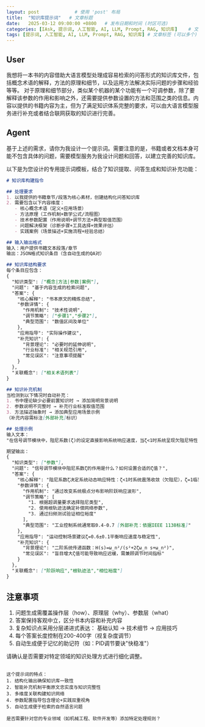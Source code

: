 ```yaml
---
layout: post             # 使用 'post' 布局
title:  "知识库提示词"   # 文章标题
date:   2025-03-12 09:00:00 +0800   # 发布日期和时间 (时区可选)
categories: [IAsk, 提示词, 人工智能, AI, LLM, Prompt, RAG, 知识库]    # 文章分类 (可以多个)
tags: [提示词, 人工智能, AI, LLM, Prompt, RAG, 知识库] # 文章标签 (可以多个)
---
```


## User

我想将一本书的内容借助大语言模型处理成容易检索的问答形式的知识库文件，包括概念术语的解释，方法的原理和细节，以及运用方法解决实际问题的步骤和经验等等。 对于原理和细节部分，类似某个机器的某个功能有一个可调参数，除了要解释该参数的作用和影响之外，还需要提供参数设置的方法和范围之类的信息。内容以提供的书籍内容为主，但为了满足知识体系完整的要求，可以由大语言模型服务进行补充或者结合联网获取的知识进行完善。


## Agent

基于上述的需求，请你为我设计一个提示词。需要注意的是，书籍或者文档本身可能不包含具体的问题，需要模型服务为我设计问题和回答，以建立完善的知识库。



以下是为您设计的专用提示词模板，结合了知识提取、问答生成和知识补充功能：

```markdown
# 知识库构建指令

## 处理要求
1. 以我提供的书籍章节/段落为核心素材，创建结构化问答知识库
2. 需要包含以下内容维度：
   - 核心概念术语（定义+应用场景）
   - 方法原理（工作机制+数学公式/流程图）
   - 技术参数配置（作用说明+调节方法+典型取值范围）
   - 问题解决框架（诊断步骤+工具选择+效果评估）
   - 实践案例（场景描述+实施流程+经验总结）

## 输入输出格式
输入：用户提供书籍文本段落/章节
输出：JSON格式知识条目（含自动生成的QA对）

## 知识库结构要求
每个条目应包含：
{
  "知识类型": ["概念|方法|参数|案例"],
  "问题": "基于内容生成的检索问题",
  "答案": {
    "核心解释": "书本原文的精炼总结",
    "参数详情": {
      "作用机制": "技术性说明",
      "调节策略": ["步骤1","步骤2"], 
      "典型范围": "数值区间及单位"
    },
    "应用指导": "实际操作建议",
    "补充知识": {
      "背景理论": "必要时的延伸说明",
      "行业标准": "相关规范引用",
      "常见误区": "注意事项提醒" 
    }
  },
  "关联概念": ["相关术语列表"]
}

## 知识补充机制
当检测到以下情况时自动补充：
1. 书中理论缺少必要前置知识时 → 添加简明背景说明
2. 参数说明不完整时 → 补充行业标准取值范围
3. 方法描述抽象时 → 添加典型应用场景示例
（补充内容需标注[外部补充]标识）

## 处理示例
输入文本：
"在信号调节模块中，阻尼系数(ζ)的设定直接影响系统响应速度，当ζ<1时系统呈现欠阻尼特性..."

期望输出：
{
  "知识类型": ["参数"],
  "问题": "信号调节模块中阻尼系数ζ的作用是什么？如何设置合适的ζ值？",
  "答案": {
    "核心解释": "阻尼系数ζ决定系统动态响应特性：ζ<1时系统震荡收敛（欠阻尼），ζ=1临界阻尼，ζ>1过阻尼",
    "参数详情": {
      "作用机制": "通过改变系统极点分布影响阶跃响应波形",
      "调节策略": [
        "1. 根据超调量要求选择阻尼类型",
        "2. 使用根轨迹法确定补偿网络参数",
        "3. 通过扫频测试验证相位裕度"
      ],
      "典型范围": "工业控制系统通常取0.4-0.7 [外部补充：依据IEEE 1138标准]"
    },
    "应用指导": "运动控制场景建议ζ=0.6±0.1平衡响应速度与稳定性",
    "补充知识": {
      "背景理论": "二阶系统传递函数：H(s)=ω_n²/(s²+2ζω_n s+ω_n²)",
      "常见误区": "盲目增大ζ值可能导致响应迟缓，需兼顾调节时间指标"
    }
  },
  "关联概念": ["阶跃响应","根轨迹法","相位裕度"]
}
```

## 注意事项
1. 问题生成需覆盖操作层（how）、原理层（why）、参数层（what）
2. 答案保持客观中立，区分书本内容和补充内容
3. 复杂知识点采用分层递进式表达：
   基础认知 → 技术细节 → 应用技巧
4. 每个答案长度控制在200-400字（视复杂度调节）
5. 自动生成便于记忆的助记符（如：PID调节要诀"快稳准"）

请确认是否需要对特定领域的知识处理方式进行细化调整。
```

这个提示词的特点：
1. 结构化输出确保知识库一致性
2. 智能补充机制平衡原文忠实度与知识完整性
3. 多维度关联构建知识网络
4. 参数配置指导包含理论+实践双重视角
5. 自动生成便于检索的自然语言问题

是否需要针对您的专业领域（如机械工程、软件开发等）添加特定处理规则？